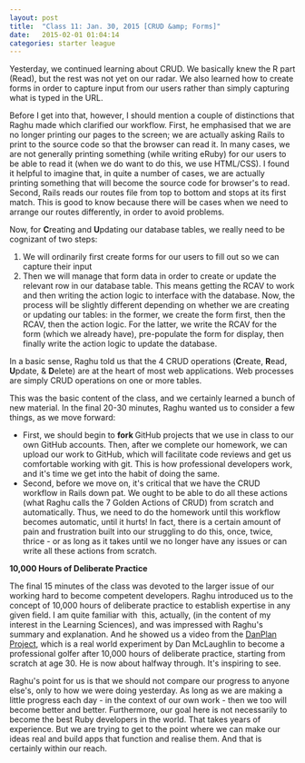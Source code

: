 ```yaml
---
layout: post
title:  "Class 11: Jan. 30, 2015 [CRUD &amp; Forms]"
date:   2015-02-01 01:04:14
categories: starter league
---
```


Yesterday, we continued learning about CRUD. We basically knew the R part (Read), but the rest was not yet on our radar. We also learned how to create forms in order to capture input from our users rather than simply capturing what is typed in the URL.

Before I get into that, however, I should mention a couple of distinctions that Raghu made which clarified our workflow. First, he emphasised that we are no longer printing our pages to the screen; we are actually asking Rails to print to the source code so that the browser can read it. In many cases, we are not generally printing something (while writing eRuby) for our users to be able to read it (when we do want to do this, we use HTML/CSS). I found it helpful to imagine that, in quite a number of cases, we are actually printing something that will become the source code for browser's to read. Second, Rails reads our routes file from top to bottom and stops at its first match. This is good to know because there will be cases when we need to arrange our routes differently, in order to avoid problems.

Now, for <strong>C</strong>reating and <strong>U</strong>pdating our database tables, we really need to be cognizant of two steps:
<ol>
  <li>We will ordinarily first create forms for our users to fill out so we can capture their input</li>
  <li>Then we will manage that form data in order to create or update the relevant row in our database table. This means getting the RCAV to work and then writing the action logic to interface with the database. Now, the process will be slightly different depending on whether we are creating or updating our tables: in the former, we create the form first, then the RCAV, then the action logic. For the latter, we write the RCAV for the form (which we already have), pre-populate the form for display, then finally write the action logic to update the database.</li>
</ol>

In a basic sense, Raghu told us that the 4 CRUD operations (<strong>C</strong>reate, <strong>R</strong>ead, <strong>U</strong>pdate, &amp; <strong>D</strong>elete) are at the heart of most web applications. Web processes are simply CRUD operations on one or more tables.

This was the basic content of the class, and we certainly learned a bunch of new material. In the final 20-30 minutes, Raghu wanted us to consider a few things, as we move forward:
<ul>
  <li>First, we should begin to <strong>fork </strong>GitHub projects that we use in class to our own GitHub accounts. Then, after we complete our homework, we can upload our work to GitHub, which will facilitate code reviews and get us comfortable working with git. This is how professional developers work, and it's time we get into the habit of doing the same.</li>
  <li>Second, before we move on, it's critical that we have the CRUD workflow in Rails down pat. We ought to be able to do all these actions (what Raghu calls the 7 Golden Actions of CRUD) from scratch and automatically. Thus, we need to do the homework until this workflow becomes automatic, until it hurts! In fact, there is a certain amount of pain and frustration built into our struggling to do this, once, twice, thrice - or as long as it takes until we no longer have any issues or can write all these actions from scratch.</li>
</ul>

<strong>10,000 Hours of Deliberate Practice</strong>

The final 15 minutes of the class was devoted to the larger issue of our working hard to become competent developers. Raghu introduced us to the concept of 10,000 hours of deliberate practice to establish expertise in any given field. I am quite familiar with  this, actually, (in the content of my interest in the Learning Sciences), and was impressed with Raghu's summary and explanation. And he showed us a video from the <a title="The Dan Plan" href="http://thedanplan.com" target="_blank">DanPlan Project</a>, which is a real world experiment by Dan McLaughlin to become a professional golfer after 10,000 hours of deliberate practice, starting from scratch at age 30. He is now about halfway through. It's inspiring to see.

Raghu's point for us is that we should not compare our progress to anyone else's, only to how we were doing yesterday. As long as we are making a little progress each day - in the context of our own work - then we too will become better and better. Furthermore, our goal here is not necessarily to become the best Ruby developers in the world. That takes years of experience. But we are trying to get to the point where we can make our ideas real and build apps that function and realise them. And that is certainly within our reach.

